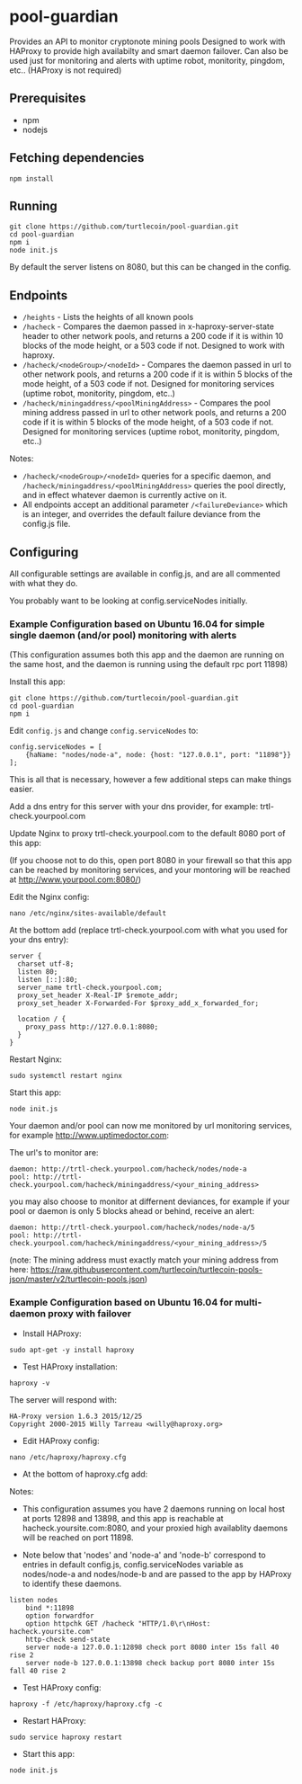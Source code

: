 # pool-guardian

Provides an API to monitor cryptonote mining pools
Designed to work with HAProxy to provide high availabilty and smart daemon failover.
Can also be used just for monitoring and alerts with uptime robot, monitority, pingdom, etc.. (HAProxy is not required)

## Prerequisites

* npm
* nodejs

## Fetching dependencies

`npm install`

## Running

```
git clone https://github.com/turtlecoin/pool-guardian.git
cd pool-guardian
npm i
node init.js
```

By default the server listens on 8080, but this can be changed in the config.

## Endpoints

* `/heights` - Lists the heights of all known pools
* `/hacheck` - Compares the daemon passed in x-haproxy-server-state header to other network pools, and returns a 200 code if it is within 10 blocks of the mode height, or a 503 code if not. Designed to work with haproxy.
* `/hacheck/<nodeGroup>/<nodeId>` - Compares the daemon passed in url to other network pools, and returns a 200 code if it is within 5 blocks of the mode height, of a 503 code if not. Designed for monitoring services (uptime robot, monitority, pingdom, etc..)
* `/hacheck/miningaddress/<poolMiningAddress>` - Compares the pool mining address passed in url to other network pools, and returns a 200 code if it is within 5 blocks of the mode height, of a 503 code if not. Designed for monitoring services (uptime robot, monitority, pingdom, etc..)

Notes:
* `/hacheck/<nodeGroup>/<nodeId>` queries for a specific daemon, and `/hacheck/miningaddress/<poolMiningAddress>` queries the pool directly, and in effect whatever daemon is currently active on it.
* All endpoints accept an additional parameter `/<failureDeviance>` which is an integer, and overrides the default failure deviance from the config.js file.

## Configuring

All configurable settings are available in config.js, and are all commented with what they do.

You probably want to be looking at config.serviceNodes initially.

### Example Configuration based on Ubuntu 16.04 for simple single daemon (and/or pool) monitoring with alerts

(This configuration assumes both this app and the daemon are running on the same host, and the daemon is running using the default rpc port 11898)

Install this app:

```
git clone https://github.com/turtlecoin/pool-guardian.git
cd pool-guardian
npm i
```

Edit `config.js` and change `config.serviceNodes` to:

```
config.serviceNodes = [
    {haName: "nodes/node-a", node: {host: "127.0.0.1", port: "11898"}}
];
```

This is all that is necessary, however a few additional steps can make things easier.

Add a dns entry for this server with your dns provider, for example: trtl-check.yourpool.com

Update Nginx to proxy trtl-check.yourpool.com to the default 8080 port of this app:

(If you choose not to do this, open port 8080 in your firewall so that this app can be reached by monitoring services, and your montoring will be reached at http://www.yourpool.com:8080/)

Edit the Nginx config:

`nano /etc/nginx/sites-available/default`

At the bottom add (replace trtl-check.yourpool.com with what you used for your dns entry):

```
server {
  charset utf-8;
  listen 80;
  listen [::]:80;
  server_name trtl-check.yourpool.com;
  proxy_set_header X-Real-IP $remote_addr;
  proxy_set_header X-Forwarded-For $proxy_add_x_forwarded_for;

  location / {
    proxy_pass http://127.0.0.1:8080;
  }
}
```

Restart Nginx:

`sudo systemctl restart nginx`

Start this app:

`node init.js`

Your daemon and/or pool can now me monitored by url monitoring services, for example http://www.uptimedoctor.com:

The url's to monitor are:

```
daemon: http://trtl-check.yourpool.com/hacheck/nodes/node-a
pool: http://trtl-check.yourpool.com/hacheck/miningaddress/<your_mining_address>
```

you may also choose to monitor at differnent deviances, for example if your pool or daemon is only 5 blocks ahead or behind, receive an alert:

```
daemon: http://trtl-check.yourpool.com/hacheck/nodes/node-a/5
pool: http://trtl-check.yourpool.com/hacheck/miningaddress/<your_mining_address>/5
```

(note: The mining address must exactly match your mining address from here: https://raw.githubusercontent.com/turtlecoin/turtlecoin-pools-json/master/v2/turtlecoin-pools.json)


### Example Configuration based on Ubuntu 16.04 for multi-daemon proxy with failover

* Install HAProxy:

```
sudo apt-get -y install haproxy
```

* Test HAProxy installation:

```
haproxy -v
```

The server will respond with:
```
HA-Proxy version 1.6.3 2015/12/25
Copyright 2000-2015 Willy Tarreau <willy@haproxy.org>
```

* Edit HAProxy config:

```
nano /etc/haproxy/haproxy.cfg
```

* At the bottom of haproxy.cfg add:

Notes:

* This configuration assumes you have 2 daemons running on local host at ports 12898 and 13898, and this app is reachable at hacheck.yoursite.com:8080, and your proxied high availablity daemons will be reached on port 11898.

* Note below that 'nodes' and 'node-a' and 'node-b' correspond to entries in default config.js, config.serviceNodes variable as nodes/node-a and nodes/node-b and are passed to the app by HAProxy to identify these daemons.

```
listen nodes
    bind *:11898
    option forwardfor
    option httpchk GET /hacheck "HTTP/1.0\r\nHost: hacheck.yoursite.com"
    http-check send-state
    server node-a 127.0.0.1:12898 check port 8080 inter 15s fall 40 rise 2
    server node-b 127.0.0.1:13898 check backup port 8080 inter 15s fall 40 rise 2
```

* Test HAProxy config:

```
haproxy -f /etc/haproxy/haproxy.cfg -c
```

* Restart HAProxy:

```
sudo service haproxy restart
```

* Start this app:

```
node init.js
```
